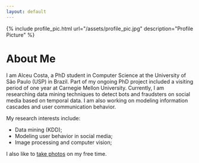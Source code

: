 ```yaml
---
layout: default
---
```


{% include profile_pic.html url="/assets/profile_pic.jpg" description="Profile Picture" %}

# About Me

I am Alceu Costa, a PhD student in Computer Science at the University of
São Paulo (USP) in Brazil.
Part of my ongoing PhD project included a visiting period of one year at
Carnegie Mellon University.
Currently, I am researching data mining techniques to detect bots and
fraudsters on social media based on temporal data.
I am also working on modeling information cascades and user communication
behavior.

My research interests include:

 - Data mining (KDD);
 - Modeling user behavior in social media;
 - Image processing and computer vision;

I also like to [take photos](http://www.flickr.com/photos/9342060@N05/) on my
free time.
